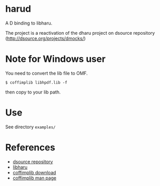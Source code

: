 harud
=====

A D binding to libharu.

The project is a reactivation of the dharu project on dsource repository (http://dsource.org/projects/dmocks/)

# Note for Windows user
You need to convert the lib file to OMF. 

```
$ coffimplib libhpdf.lib -f 
```

then copy to your lib path.

# Use
See directory `examples/`

# References

* [dsource repository](http://www.dsource.org/projects/aki/)
* [libharu](http://libharu.org/)
* [coffimplib download](ftp://ftp.digitalmars.com/coffimplib.zip)
* [coffimplib man page](http://digitalmars.com/ctg/coffimplib.html)
